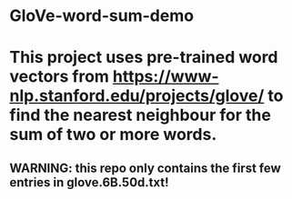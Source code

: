 # GloVe-word-sum-demo

# This project uses pre-trained word vectors from https://www-nlp.stanford.edu/projects/glove/ to find the nearest neighbour for the sum of two or more words.

## WARNING: this repo only contains the first few entries in glove.6B.50d.txt!


